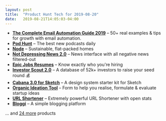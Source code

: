 ```yaml
---
layout: post
title:  "Product Hunt Tech for 2019-08-20"
date:   2019-08-21T14:05:03-04:00
---
```


* **[The Complete Email Automation Guide 2019](https://www.producthunt.com/posts/the-complete-email-automation-guide-2019?utm_campaign=producthunt-api&utm_medium=api&utm_source=Application%3A+Daily+Digest+RSS+%28ID%3A+3202%29)** – 50+ real examples & tips for growth with email automation.
* **[Pod Hunt](https://www.producthunt.com/posts/pod-hunt?utm_campaign=producthunt-api&utm_medium=api&utm_source=Application%3A+Daily+Digest+RSS+%28ID%3A+3202%29)** – The best new podcasts daily
* **[Node](https://www.producthunt.com/posts/node-3?utm_campaign=producthunt-api&utm_medium=api&utm_source=Application%3A+Daily+Digest+RSS+%28ID%3A+3202%29)** – Sustainable, flat-packed homes
* **[Not Depressing News 2.0](https://www.producthunt.com/posts/not-depressing-news-2-0?utm_campaign=producthunt-api&utm_medium=api&utm_source=Application%3A+Daily+Digest+RSS+%28ID%3A+3202%29)** – News interface with all negative news filtered-out
* **[Epic Jobs Resumes](https://www.producthunt.com/posts/epic-jobs-resumes?utm_campaign=producthunt-api&utm_medium=api&utm_source=Application%3A+Daily+Digest+RSS+%28ID%3A+3202%29)** – Know exactly who you're hiring
* **[Investor Scout 2.0](https://www.producthunt.com/posts/investor-scout-2-0?utm_campaign=producthunt-api&utm_medium=api&utm_source=Application%3A+Daily+Digest+RSS+%28ID%3A+3202%29)** – A database of 52k+ investors to raise your seed round 💰
* **[Cabana 3.0 for Sketch](https://www.producthunt.com/posts/cabana-3-0-for-sketch?utm_campaign=producthunt-api&utm_medium=api&utm_source=Application%3A+Daily+Digest+RSS+%28ID%3A+3202%29)** – A design system starter kit for Sketch
* **[Organic Ideation Tool](https://www.producthunt.com/posts/organic-ideation-tool?utm_campaign=producthunt-api&utm_medium=api&utm_source=Application%3A+Daily+Digest+RSS+%28ID%3A+3202%29)** – Form to help you realise, formulate & evaluate startup ideas
* **[URL Shortener](https://www.producthunt.com/posts/url-shortener-1?utm_campaign=producthunt-api&utm_medium=api&utm_source=Application%3A+Daily+Digest+RSS+%28ID%3A+3202%29)** – Extremely powerful URL Shortener with open stats
* **[Bloggi](https://www.producthunt.com/posts/bloggi?utm_campaign=producthunt-api&utm_medium=api&utm_source=Application%3A+Daily+Digest+RSS+%28ID%3A+3202%29)** – A simple blogging platform

… and [24 more](https://www.producthunt.com/tech) products